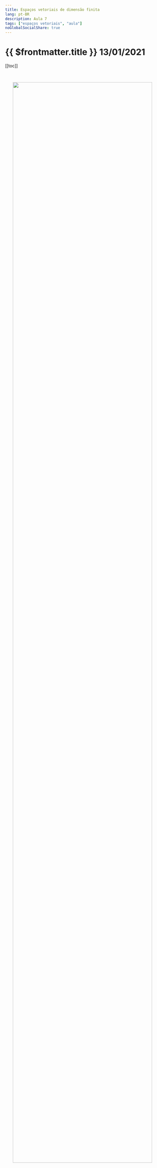 ```yaml
---
title: Espaços vetoriais de dimensão finita
lang: pt-BR
description: Aula 7
tags: ["espaços vetoriais", "aula"]
noGlobalSocialShare: true
---
```


# {{ $frontmatter.title }} $13/01/2021$

[[toc]]

<br>

<p align='center'>
<img src='https://upload.wikimedia.org/wikipedia/commons/a/a6/Vector_components_and_base_change.svg' width='95%'>
</p>

## Resumo

<br>

<iframe
  src="https://ecloud.global/s/bMHM5SmsWyLDTXE"
  width="100%"
  height="600"
></iframe>
